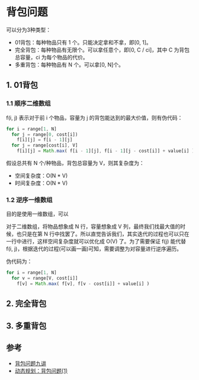 # 背包问题

可以分为3种类型：

- 01背包：每种物品只有 1 个。只能决定拿和不拿，即[0, 1]。
- 完全背包：每种物品有无限个。可以拿任意个，即[0, C / ci]，其中 C 为背包总容量，ci 为每个物品的代价。
- 多重背包：每种物品有 N 个。可以拿[0, N]个。

## 1. 01背包

### 1.1 顺序二维数组

f(i, j) 表示对于前 i 个物品，容量为 j 的背包能达到的最大价值，则有伪代码：

```js
for i = range[1, N]
  for j = range[0, cost[i])
    f[i][j] = f[i - 1][j]
  for j = range[cost[i], V]
    f[i][j] = Math.max( f[i - 1][j], f[i - 1][j - cost[i]] + value[i] )
```

假设总共有 N 个/种物品，背包总容量为 V，则其复杂度为：

- 空间复杂度：O(N * V)
- 时间复杂度：O(N * V)

### 1.2 逆序一维数组

目的是使用一维数组，可以

对于二维数组，将物品想象成 N 行，容量想象成 V 列，最终我们找最大值的时候，也只是在第 N 行中找罢了。所以直觉告诉我们，其实迭代的过程也可以只在一行中进行，这样空间复杂度就可以优化成 O(V) 了。为了需要保证 f(j) 能代替 f(i, j)，根据迭代的过程(可以画一画)可知，需要调整为对容量进行逆序遍历。

伪代码为：

```js
for i = range[1, N]
  for v = range[V, cost[i]]
    f[v] = Math.max( f[v], f[v - cost[i]] + value[i] )
```

## 2. 完全背包

## 3. 多重背包

## 参考

- [背包问题九讲](https://www.kancloud.cn/kancloud/pack/70124)
- [动态规划：背包问题(1)](https://www.cnblogs.com/A-S-KirigiriKyoko/p/6036368.html)
